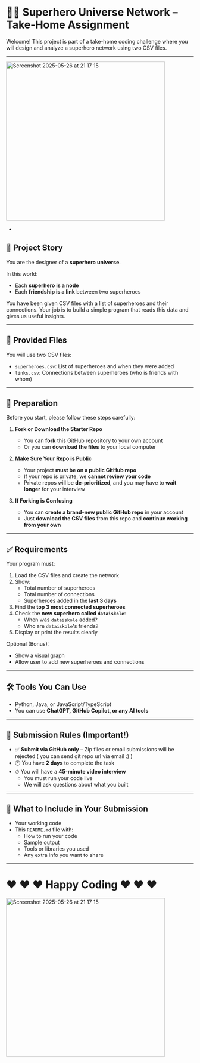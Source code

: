 
# 🦸‍♂️ Superhero Universe Network – Take-Home Assignment

Welcome! This project is part of a take-home coding challenge where you will design and analyze a superhero network using two CSV files.

---

<img width="426" alt="Screenshot 2025-05-26 at 21 17 15" src="https://github.com/user-attachments/assets/710e270f-2b58-4a66-a1f7-811e5f5b5a86" />


- 

## 📘 Project Story

You are the designer of a **superhero universe**.

In this world:

- Each **superhero is a node**  
- Each **friendship is a link** between two superheroes

You have been given CSV files with a list of superheroes and their connections. Your job is to build a simple program that reads this data and gives us useful insights.

---

## 📂 Provided Files

You will use two CSV files:

- `superheroes.csv`: List of superheroes and when they were added
- `links.csv`: Connections between superheroes (who is friends with whom)

---
## 🧰 Preparation

Before you start, please follow these steps carefully:

1. **Fork or Download the Starter Repo**  
   - You can **fork** this GitHub repository to your own account  
   - Or you can **download the files** to your local computer

2. **Make Sure Your Repo is Public**  
   - Your project **must be on a public GitHub repo**
   - If your repo is private, we **cannot review your code**
   - Private repos will be **de-prioritized**, and you may have to **wait longer** for your interview

3. **If Forking is Confusing**  
   - You can **create a brand-new public GitHub repo** in your account
   - Just **download the CSV files** from this repo and **continue working from your own**
-------

## ✅ Requirements

Your program must:

1. Load the CSV files and create the network
2. Show:
   - Total number of superheroes
   - Total number of connections
   - Superheroes added in the **last 3 days**
3. Find the **top 3 most connected superheroes**
4. Check the **new superhero called `dataiskole`**:
   - When was `dataiskole` added?
   - Who are `dataiskole`'s friends?
5. Display or print the results clearly

Optional (Bonus):
- Show a visual graph
- Allow user to add new superheroes and connections

---

## 🛠️ Tools You Can Use

- Python, Java, or JavaScript/TypeScript
- You can use **ChatGPT, GitHub Copilot, or any AI tools**

---

## 🚀 Submission Rules (Important!)

- ✅ **Submit via GitHub only** – Zip files or email submissions will be rejected  ( you can send git repo url via email :) ) 
- 🕒 You have **2 days** to complete the task  
- ⏱ You will have a **45-minute video interview**
  - You must run your code live
  - We will ask questions about what you built

---

## 📄 What to Include in Your Submission

- Your working code
- This `README.md` file with:
  - How to run your code
  - Sample output
  - Tools or libraries you used
  - Any extra info you want to share
 
----------

#  ❤️  ❤️  ❤️ Happy Coding ❤️  ❤️  ❤️
<img width="426" alt="Screenshot 2025-05-26 at 21 17 15" src="https://media.npr.org/assets/img/2016/06/09/john-p-fleenor-courtesy-of-hbo_wide-f730538a10afad26c9de9a42561772522e4e87e6.jpg?s=1400&c=100&f=jpeg">


